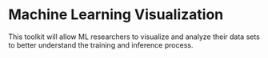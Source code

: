 # Machine Learning Visualization

This toolkit will allow ML researchers to visualize and analyze their data sets to better understand the training and inference process.
